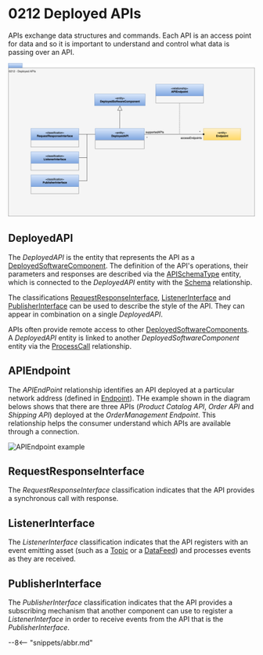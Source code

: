 <!-- SPDX-License-Identifier: CC-BY-4.0 -->
<!-- Copyright Contributors to the ODPi Egeria project. -->

# 0212 Deployed APIs

APIs exchange data structures and commands. Each API is an access point for data and so it is important to understand and control what data is passing over an API.

![UML](0212-Deployed-APIs.svg)

## DeployedAPI

The *DeployedAPI* is the entity that represents the API as a [DeployedSoftwareComponent](/types/2/0215-Software-Components).  The definition of the API's operations, their parameters and responses are described via the [APISchemaType](/types/5/0536-API-Schemas) entity, which is connected to the *DeployedAPI* entity with the [Schema](/types/5/0503-Asset-Schema) relationship.

The classifications [RequestResponseInterface](#requestresponseinterface), [ListenerInterface](#listenerinterface) and [PublisherInterface](#publisherinterface) can be used to describe the style of the API. They can appear in combination on a single *DeployedAPI*.

APIs often provide remote access to other [DeployedSoftwareComponents](/types/2/0215-Software-Components).  A *DeployedAPI* entity is linked to another *DeployedSoftwareComponent* entity via the [ProcessCall](/types/7/0750-Data-Passing) relationship.

## APIEndpoint

The *APIEndPoint* relationship identifies an API deployed at a particular network address (defined in [Endpoint](/types/0/0026-Endpoints)).  THe example shown in the diagram belows shows that there are three APIs (*Product Catalog API*, *Order API* and *Shipping API*) deployed at the *OrderManagement Endpoint*.  This relationship helps the consumer understand which APIs are available through a connection.

![APIEndpoint example](0212-api-endpoint-example.svg)

## RequestResponseInterface

The *RequestResponseInterface* classification indicates that the API provides a synchronous call with response.

## ListenerInterface

The *ListenerInterface* classification indicates that the API registers with an event emitting asset (such as a [Topic](/types/2/0223-Events-and-Logs) or a [DataFeed](/0223-Events-and-Logs)) and processes events as they are received.

## PublisherInterface

The *PublisherInterface* classification indicates that the API provides a subscribing mechanism that another component can use to register a *ListenerInterface* in order to receive events from the API that is the *PublisherInterface*.


--8<-- "snippets/abbr.md"